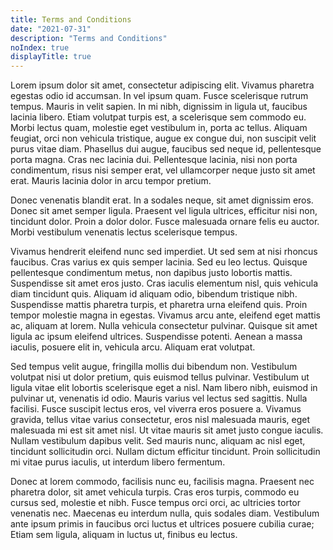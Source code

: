 ```yaml
---
title: Terms and Conditions
date: "2021-07-31"
description: "Terms and Conditions"
noIndex: true
displayTitle: true
---
```


Lorem ipsum dolor sit amet, consectetur adipiscing elit. Vivamus pharetra egestas odio id accumsan. In vel ipsum quam. Fusce scelerisque rutrum tempus. Mauris in velit sapien. In mi nibh, dignissim in ligula ut, faucibus lacinia libero. Etiam volutpat turpis est, a scelerisque sem commodo eu. Morbi lectus quam, molestie eget vestibulum in, porta ac tellus. Aliquam feugiat, orci non vehicula tristique, augue ex congue dui, non suscipit velit purus vitae diam. Phasellus dui augue, faucibus sed neque id, pellentesque porta magna. Cras nec lacinia dui. Pellentesque lacinia, nisi non porta condimentum, risus nisi semper erat, vel ullamcorper neque justo sit amet erat. Mauris lacinia dolor in arcu tempor pretium.

Donec venenatis blandit erat. In a sodales neque, sit amet dignissim eros. Donec sit amet semper ligula. Praesent vel ligula ultrices, efficitur nisi non, tincidunt dolor. Proin a dolor dolor. Fusce malesuada ornare felis eu auctor. Morbi vestibulum venenatis lectus scelerisque tempus.

Vivamus hendrerit eleifend nunc sed imperdiet. Ut sed sem at nisi rhoncus faucibus. Cras varius ex quis semper lacinia. Sed eu leo lectus. Quisque pellentesque condimentum metus, non dapibus justo lobortis mattis. Suspendisse sit amet eros justo. Cras iaculis elementum nisl, quis vehicula diam tincidunt quis. Aliquam id aliquam odio, bibendum tristique nibh. Suspendisse mattis pharetra turpis, et pharetra urna eleifend quis. Proin tempor molestie magna in egestas. Vivamus arcu ante, eleifend eget mattis ac, aliquam at lorem. Nulla vehicula consectetur pulvinar. Quisque sit amet ligula ac ipsum eleifend ultrices. Suspendisse potenti. Aenean a massa iaculis, posuere elit in, vehicula arcu. Aliquam erat volutpat.

Sed tempus velit augue, fringilla mollis dui bibendum non. Vestibulum volutpat nisi ut dolor pretium, quis euismod tellus pulvinar. Vestibulum ut ligula vitae elit lobortis scelerisque eget a nisl. Nam libero nibh, euismod in pulvinar ut, venenatis id odio. Mauris varius vel lectus sed sagittis. Nulla facilisi. Fusce suscipit lectus eros, vel viverra eros posuere a. Vivamus gravida, tellus vitae varius consectetur, eros nisl malesuada mauris, eget malesuada mi est sit amet nisl. Ut vitae mauris sit amet justo congue iaculis. Nullam vestibulum dapibus velit. Sed mauris nunc, aliquam ac nisl eget, tincidunt sollicitudin orci. Nullam dictum efficitur tincidunt. Proin sollicitudin mi vitae purus iaculis, ut interdum libero fermentum.

Donec at lorem commodo, facilisis nunc eu, facilisis magna. Praesent nec pharetra dolor, sit amet vehicula turpis. Cras eros turpis, commodo eu cursus sed, molestie et nibh. Fusce tempus orci orci, ac ultricies tortor venenatis nec. Maecenas eu interdum nulla, quis sodales diam. Vestibulum ante ipsum primis in faucibus orci luctus et ultrices posuere cubilia curae; Etiam sem ligula, aliquam in luctus ut, finibus eu lectus.
